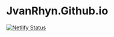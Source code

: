# JvanRhyn.Github.io

[![Netlify Status](https://api.netlify.com/api/v1/badges/3ae5c4d5-0a84-4e8e-99ea-1d3eb6fd26fd/deploy-status)](https://app.netlify.com/sites/jovial-truffle-b6fca0/deploys)

